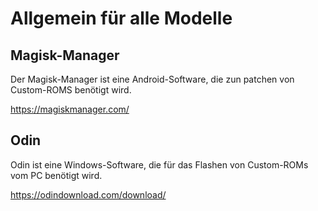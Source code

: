 # Allgemein für alle Modelle

## Magisk-Manager

Der Magisk-Manager ist eine Android-Software, die zun patchen von Custom-ROMS benötigt wird.

https://magiskmanager.com/

## Odin

Odin ist eine Windows-Software, die für das Flashen von Custom-ROMs vom PC benötigt wird.

https://odindownload.com/download/
